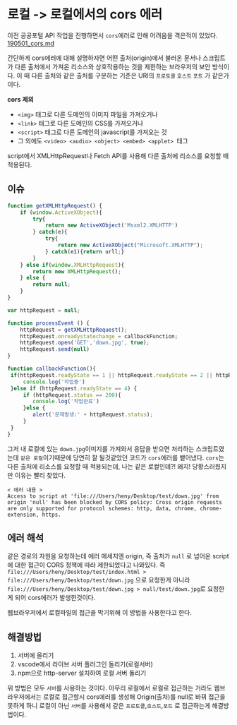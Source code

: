 # 로컬 -> 로컬에서의 cors 에러

이전 공공포털 API 작업을 진행하면서 `cors`에러로 인해 어려움을 격은적이 있었다.
[190501_cors.md](190501_cors.md)

간단하게 cors에러에 대해 설명하자면 
어떤 출처(origin)에서 불러온 문서나 스크립트가 다른 출처에서 가져온 리소스와 상호작용하는 것을 제한하는 브라우저의 보안 방식이다.
이 때 다른 출처와 같은 출처를 구분하는 기준은 URI의 `프로토콜` `호스트` `포트` 가 같은가 이다.

**cors 제외**
- `<img>` 태그로 다른 도메인의 이미지 파일을 가져오거나
- `<link>` 태그로 다른 도메인의 CSS를 가져오거나
- `<script>` 태그로 다른 도메인의 javascript를 가져오는 것
- 그 외에도 `<video> <audio> <object> <embed> <applet> `태그 

script에서 XMLHttpRequest나 Fetch API를 사용해 다른 출처에 리소스를 요청할 때 적용된다.

## 이슈
```javascript
function getXMLHttpRequest() {
    if (window.ActiveXObject){
        try{
            return new ActiveXObject('Msxml2.XMLHTTP')
        } catch(e){
            try{
                return new ActiveXObject("Microsoft.XMLHTTP");
            } catch(e1){return urll;}
        }
    } else if(window.XMLHttpRequest){
        return new XMLHttpRequest();
    } else {
        return null;
    }
}

var httpRequest = null;

function processEvent () {
    httpRequest = getXMLHttpRequest();
    httpRequest.onreadystatechange = callbackFunction;
    httpRequest.open('GET','down.jpg', true);
    httpRequest.send(null)
}

function callbackFunction(){
 if(httpRequest.readyState == 1 || httpRequest.readyState == 2 || httpRequest.readyState == 3) {
     console.log('작업중')
 }else if (httpRequest.readyState == 4) {
     if (httpRequest.status == 200){
        console.log('작업완료')
     }else {
        alert('문제발생:' + httpRequest.status);
     }
 }
}
```
그저 내 로컬에 있는 `down.jpg`이미지를 가져와서 응답을 받으면 처리하는 스크립트였는데 `같은 로컬`이기때문에 당연히 잘 될것같았던 코드가
`cors`에러를 뱉어냈다. `cors`는 다른 출처에 리소스를 요청할 때 적용되는데, 나는 같은 로컬인데?! 왜지! 당황스러웠지만 이유는 빨리 찾았다.

```
< 에러 내용 >
Access to script at 'file:///Users/heny/Desktop/test/down.jpg' from origin 'null' has been blocked by CORS policy: Cross origin requests are only supported for protocol schemes: http, data, chrome, chrome-extension, https.
```

## 에러 해석
같은 경로의 자원을 요청하는데 에러 메세지엔 origin, 즉 출처가 `null` 로 넘어온 script에 대한 접근이 CORS 정책에 따라 제한되었다고 나와있다.
즉 `file:///Users/heny/Desktop/test/index.html > file:///Users/heny/Desktop/test/down.jpg` 으로 요청한게 아니라
`file:///Users/heny/Desktop/test/down.jpg > null/test/down.jpg`로 요청한게 되어 cors에러가 발생한것이다.

웹브라우저에서 로컬파일의 접근을 막기위해 이 방법을 사용한다고 한다.

## 해결방법
1. 서버에 올리기
2. vscode에서 라이브 서버 플러그인 돌리기(로컬서버)
3. npm으로 http-server 설치하여 로컬 서버 돌리기

위 방법은 모두 `서버`를 사용하는 것이다.
아무리 로컬에서 로컬로 접근하는 거라도 웹브라우저에서는 로컬로 접근할시 cors에러를 생성해 Origin(출처)를 null로 바꿔 접근을 못하게 하니
로컬이 아닌 `서버`를 사용해서 같은 `프로토콜`,`호스트`,`포트` 로 접근하는게 해결방법이다.